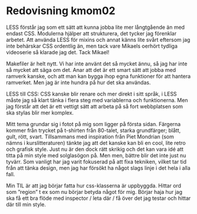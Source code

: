 ---
---
Redovisning kmom02
=========================

LESS förstår jag som ett sätt att kunna jobba lite mer långtgående än med endast CSS. Modulerna hjälper att strukturera, det tycker jag förenklar arbetet. Att använda LESS för mixins och annat känns lite svårt eftersom jag inte behärskar CSS ordentlig än, men tack vare Mikaels oerhört tydliga videoserie så klarade jag det. Tack Mikael!

Makefiler är helt nytt. Vi har inte använt det så mycket ännu, så jag har inte så mycket att säga om det. Anar att det är ett smart sätt att jobba med ramverk kanske, och att man kan bygga ihop egna funktioner för att hantera ramverket. Men jag är inte hundra på hur det ska användas.

LESS till CSS: CSS kanske blir renare och mer direkt i sitt språk, i LESS måste jag så klart tänka i flera steg med variablerna och funktionerna. Men jag förstår att det är ett vettigt sätt att arbeta på så fort webbplatsen som ska stylas blir mer komplex.

Mitt tema grundar sig i fotot på mig som ligger på första sidan. Färgerna kommer från trycket på t-shirten från 80-talet, starka grundfärger; blått, gult, rött, svart. Tillsammans med inspiration från Piet Mondrian (som nämns i kurslitteraturen) tänkte jag att det kanske kan bli en cool, lite retro och grafisk style. Just nu är den dock rätt skrikig och det kan vara idé att titta på min style med solglasögon på. Men men, bättre blir det inte just nu tyvärr. Som vanligt har jag varit fokuserad på att fixa tekniken, vilket tar tid från att tänka design, men jag har försökt ha något slags linje i det hela i alla fall.

Min TIL är att jag börjar fatta hur css-klasserna är uppbyggda. Hittar ord som ”region” t ex som nu börjar betyda något för mig. Börjar haja hur jag ska få ett bra flöde med inspector / leta där / få över det jag testar och hittar där till min style.
